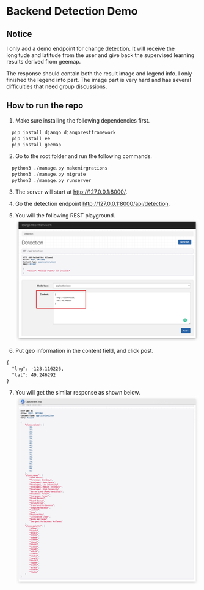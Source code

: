 # Backend Detection Demo

## Notice

I only add a demo endpoint for change detection. It will receive the longitude and latitude from the user and give back the supervised learning results derived from geemap.

The response should contain both the result image and legend info. I only finished the legend info part. The image part is very hard and has several difficulties that need group discussions.

## How to run the repo

1. Make sure installing the following dependencies first.

```
  pip install django djangorestframework
  pip install ee
  pip install geemap
```

2. Go to the root folder and run the following commands.

```
  python3 ./manage.py makemirgrations
  python3 ./manage.py migrate
  python3 ./manage.py runserver
```

3. The server will start at http://127.0.0.1:8000/.

4. Go the detection endpoint http://127.0.0.1:8000/api/detection.

5. You will the following REST playground.
   ![Send Request](./instructions/send-request.png)

6. Put geo information in the content field, and click post.

```
{
  "lng": -123.116226,
  "lat": 49.246292
}
```

7. You will get the similar response as shown below.
   ![Response](./instructions/response.png)
